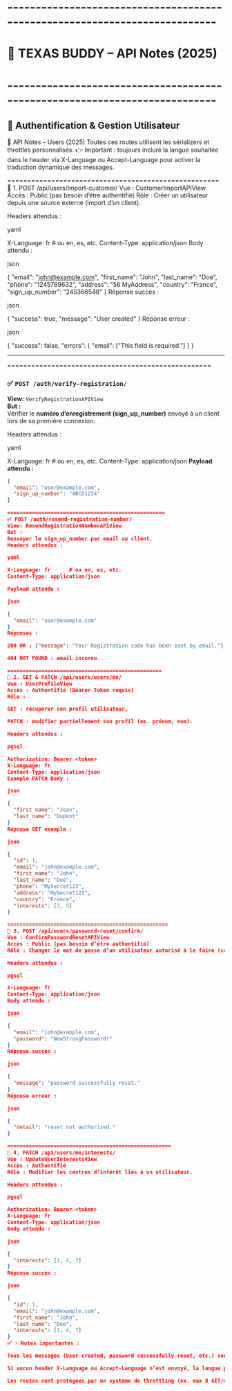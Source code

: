 # ---------------------------------------------------------------------------
# 📌 TEXAS BUDDY – API Notes (2025)
# ---------------------------------------------------------------------------

## 🔑 Authentification & Gestion Utilisateur
📌 API Notes – Users (2025)
Toutes ces routes utilisent les sérializers et throttles personnalisés.
👉 Important : toujours inclure la langue souhaitée dans le header via X-Language ou Accept-Language pour activer la traduction dynamique des messages.

=====================================================
🔹 1. POST /api/users/import-customer/
Vue : CustomerImportAPIView
Accès : Public (pas besoin d’être authentifié)
Rôle : Créer un utilisateur depuis une source externe (import d’un client).

Headers attendus :

yaml

X-Language: fr      # ou en, es, etc.
Content-Type: application/json
Body attendu :

json

{
  "email": "john@example.com",
  "first_name": "John",
  "last_name": "Doe",
  "phone": "1245789632",
  "address": "56 MyAddress",
  "country": "France",
  "sign_up_number": "245366548"
}
Réponse succès :

json

{
  "success": true,
  "message": "User created"
}
Réponse erreur :

json

{
  "success": false,
  "errors": {
    "email": ["This field is required."]
  }
}


---

===================================================
### ✅ `POST /auth/verify-registration/`
**View:** `VerifyRegistrationAPIView`  
**But :**  
Vérifier le **numéro d’enregistrement (sign_up_number)** envoyé à un client lors de sa première connexion.

Headers attendus :

yaml

X-Language: fr      # ou en, es, etc.
Content-Type: application/json
**Payload attendu :**
```json
{
  "email": "user@example.com",
  "sign_up_number": "ABCD1234"
}

===================================================
✅ POST /auth/resend-registration-number/
View: ResendRegistrationNumberAPIView
But :
Renvoyer le sign_up_number par email au client.
Headers attendus :

yaml

X-Language: fr      # ou en, es, etc.
Content-Type: application/json

Payload attendu :

json

{
  "email": "user@example.com"
}
Réponses :

200 OK : {"message": "Your Registration code has been sent by email."}

404 NOT FOUND : email inconnu

==================================================
🔹 2. GET & PATCH /api/users/users/me/
Vue : UserProfileView
Accès : Authentifié (Bearer Token requis)
Rôle :

GET : récupérer son profil utilisateur.

PATCH : modifier partiellement son profil (ex. prénom, nom).

Headers attendus :

pgsql

Authorization: Bearer <token>
X-Language: fr
Content-Type: application/json
Exemple PATCH Body :

json

{
  "first_name": "Jean",
  "last_name": "Dupont"
}
Réponse GET exemple :

json

{
  "id": 1,
  "email": "john@example.com",
  "first_name": "John",
  "last_name": "Doe",
  "phone": "MySecret123",
  "address": "MySecret123",
  "country": "France",
  "interests": [3, 5]
}

====================================================
🔹 3. POST /api/users/password-reset/confirm/
Vue : ConfirmPasswordResetAPIView
Accès : Public (pas besoin d’être authentifié)
Rôle : Changer le mot de passe d’un utilisateur autorisé à le faire (can_set_password = True).

Headers attendus :

pgsql

X-Language: fr
Content-Type: application/json
Body attendu :

json

{
  "email": "john@example.com",
  "password": "NewStrongPassword!"
}
Réponse succès :

json

{
  "message": "password successfully reset."
}
Réponse erreur :

json

{
  "detail": "reset not authorized."
}

=====================================================
🔹 4. PATCH /api/users/me/interests/
Vue : UpdateUserInterestsView
Accès : Authentifié
Rôle : Modifier les centres d’intérêt liés à un utilisateur.

Headers attendus :

pgsql

Authorization: Bearer <token>
X-Language: fr
Content-Type: application/json
Body attendu :

json

{
  "interests": [1, 4, 7]
}
Réponse succès :

json

{
  "id": 1,
  "email": "john@example.com",
  "first_name": "John",
  "last_name": "Doe",
  "interests": [1, 4, 7]
}
✅ ⚡ Notes importantes :

Tous les messages (User created, password successfully reset, etc.) sont traduits en fonction de la langue passée dans le header.

Si aucun header X-Language ou Accept-Language n’est envoyé, la langue par défaut du projet sera utilisée.

Les routes sont protégées par un système de throttling (ex. max 8 GET/min pour le profil, etc.).

